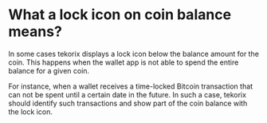 # What a lock icon on coin balance means?

In some cases tekorix displays a lock icon below the balance amount for the coin. This happens when the wallet app is not able to spend the entire balance for a given coin.

For instance, when a wallet receives a time-locked Bitcoin transaction that can not be spent until a certain date in the future. In such a case, tekorix should identify such transactions and show part of the coin balance with the lock icon.

